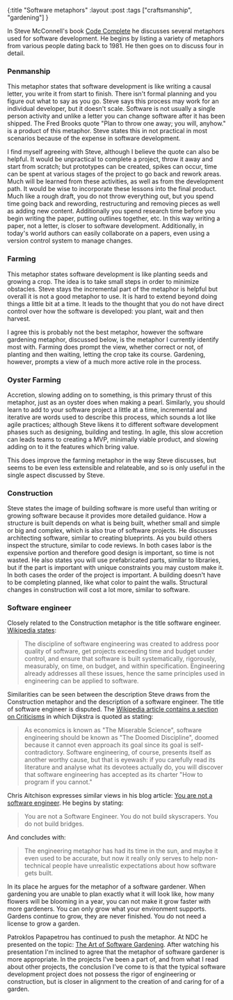 {:title "Software metaphors"
 :layout :post
 :tags  ["craftsmanship", "gardening"]
}


In Steve McConnell's book
[Code Complete](http://www.amazon.com/Code-Complete-Practical-Handbook-Construction/dp/0735619670/ref=sr_1_1?ie=UTF8&qid=1439786849)
he discusses several metaphors used for software development. He begins by listing a variety of
metaphors from various people dating back to 1981. He then goes on to discuss four in detail.

### Penmanship

This metaphor states that software development is like writing a causal letter, you write it from
start to finish. There isn't formal planning and you figure out what to say as you go. Steve says
this process may work for an individual developer, but it doesn't scale. Software is not usually a
single person activity and unlike a letter you can change software after it has been shipped. The
Fred Brooks quote "Plan to throw one away; you will, anyhow." is a product of this metaphor. Steve
states this in not practical in most scenarios because of the expense in software development.

I find myself agreeing with Steve, although I believe the quote can also be helpful. It would be
unpractical to complete a project, throw it away and start from scratch; but prototypes can be
created, spikes can occur, time can be spent at various stages of the project to go back and rework
areas. Much will be learned from these activities, as well as from the development path. It would be
wise to incorporate these lessons into the final product. Much like a rough draft, you do not throw
everything out, but you spend time going back and rewording, restructuring and removing pieces as
well as adding new content. Additionally you spend research time before you begin writing the paper,
putting outlines together, etc. In this way writing a paper, not a letter, is closer to software
development. Additionally, in today's world authors can easily collaborate on a papers, even using
a version control system to manage changes.

### Farming

This metaphor states software development is like planting seeds and growing a crop. The idea is to
take small steps in order to minimize obstacles. Steve stays the incremental part of the metaphor is
helpful but overall it is not a good metaphor to use. It is hard to extend beyond doing things a
little bit at a time. It leads to the thought that you do not have direct control over how the
software is developed: you plant, wait and then harvest.

I agree this is probably not the best metaphor, however the software gardening metaphor, discussed
below, is the metaphor I currently identify most with. Farming does prompt the view, whether correct
or not, of planting and then waiting, letting the crop take its course. Gardening, however, prompts
a view of a much more active role in the process.

### Oyster Farming

Accretion, slowing adding on to something, is this primary thrust of this metaphor, just as an
oyster does when making a pearl. Similarly, you should learn to add to your software project a
little at a time, incremental and iterative are words used to describe this process, which sounds
a lot like agile practices; although Steve likens it to different software development phases such
as designing, building and testing. In agile, this slow accretion can leads teams to creating a MVP,
minimally viable product, and slowing adding on to it the features which bring value.

This does improve the farming metaphor in the way Steve discusses, but seems to be even less
extensible and relateable, and so is only useful in the single aspect discussed by Steve.

### Construction

Steve states the image of building software is more useful than writing or growing software because
it provides more detailed guidance. How a structure is built depends on what is being built, whether
small and simple or big and complex, which is also true of software projects. He discusses
architecting software, similar to creating blueprints. As you build others inspect the
structure, similar to code reviews. In both cases labor is the expensive portion and therefore good
design is important, so time is not wasted. He also states you will use prefabricated parts, similar
to libraries, but if the part is important with unique constraints you may custom make it. In both
cases the order of the project is important. A building doesn't have to be completing planned, like
what color to paint the walls. Structural changes in construction will cost a lot more, similar to
software.

### Software engineer

Closely related to the Construction metaphor is the title software engineer.
[Wikipedia states](https://en.wikipedia.org/wiki/Software_engineering#History):

> The discipline of software engineering was created to address poor quality of software, get
 projects exceeding time and budget under control, and ensure that software is built
 systematically, rigorously, measurably, on time, on budget, and within specification. Engineering
 already addresses all these issues, hence the same principles used in engineering can be applied
 to software. 

Similarities can be seen between the description Steve draws from the Construction metaphor and the
description of a software engineer. The title of software engineer is disputed. The
[Wikipedia article contains a section on Criticisms](https://en.wikipedia.org/wiki/Software_engineering#Criticism)
in which Dijkstra is quoted as stating:

> As economics is known as "The Miserable Science", software engineering should be known as "The
 Doomed Discipline", doomed because it cannot even approach its goal since its goal is
 self-contradictory. Software engineering, of course, presents itself as another worthy cause, but
 that is eyewash: if you carefully read its literature and analyse what its devotees actually do,
 you will discover that software engineering has accepted as its charter "How to program if you
 cannot."

Chris Aitchison expresses similar views in his blog article:
[You are not a software engineer](http://www.chrisaitchison.com/2011/05/03/you-are-not-a-software-engineer/).
He begins by stating:

> You are not a Software Engineer. You do not build skyscrapers. You do not build bridges.

And concludes with:

> The engineering metaphor has had its time in the sun, and maybe it even used to be accurate, but now
 it really only serves to help non-technical people have unrealistic expectations about how software
 gets built.

In its place he argues for the metaphor of a software gardener. When gardening you are unable to
plan exactly what it will look like, how many flowers will be blooming in a year, you can not make
it grow faster with more gardeners. You can only grow what your environment supports. Gardens
continue to grow, they are never finished. You do not need a license to grow a garden.

Patroklos Papapetrou has continued to push the metaphor. At NDC he presented on the topic: 
[The Art of Software Gardening](https://vimeo.com/131189624). After watching his presentation I'm inclined
to agree that the metaphor of software gardener is more appropriate. In the projects I've been a
part of, and from what I read about other projects, the conclusion I've come to is that the
typical software development project does not possess the rigor of engineering or construction, but
is closer in alignment to the creation of and caring for of a garden.
